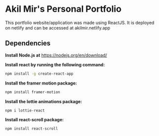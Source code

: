 # Akil Mir's Personal Portfolio

This portfolio website/application was made using ReactJS. It is deployed on netlify and can be accessed at akilmir.netlify.app

## Dependencies

**Install Node.js at** https://nodejs.org/en/download/

**Install react by running the following command:**
```bash
npm install -g create-react-app
```

**Install the framer motion package:**
```bash
npm install framer-motion
```

**Install the lottie animations package:**
```bash
npm i lottie-react
```

**Install react-scroll package:**
```bash
npm install react-scroll
```
